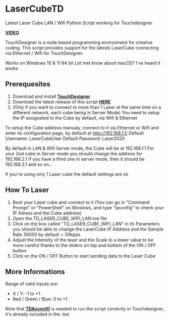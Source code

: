 # LaserCubeTD
Latest Laser Cube LAN / Wifi Python Script working for Touchdesigner 

**[VIDEO](https://www.youtube.com/watch?v=2ZKh2CRHdng)**

TouchDesigner is a node based programming environment for creative coding. This script provides support for the latests LaserCube connecting via Ethernet / Wifi for TouchDesigner.

Works on Windows 10 & 11 64 bit
Let met know about macOS? I've heard it works

## Prerequesites

1) Download and install **[TouchDesigner](https://derivative.ca/download)**
2) Download the latest release of this script **[HERE](https://github.com/NairoDorian/Laser-Cube-TouchDesigner/raw/main/TD_LASER_CUBE_WIFI_LAN_2022.toe)**
3) (Only if you want to connect to more than 1 Laser at the same time on a different network, each cube being in Server Mode) You need to setup the IP assignated to the Cube by default, via Wifi & Ethernet

To setup the Cube address manualy, connect to it via Ethernet or Wifi and enter its configuration page, by default at http://192.168.1.1/
Default Username: LaserCubeUser
Default Password: Laser2020

By default in LAN & Wifi Server mode, the Cube will be at 192.168.1.1
For your 2nd cube in Server mode you should change the address for 192.168.2.1
If you have a third one in server mode, then it should be 192.168.3.1 and so on...


If you're using only 1 Laser cube the default settings are ok


## How To Laser

1) Boot your Laser cube and connect to it (You can go in  "Command Prompt" or "PowerShell" on Windows, and type "ipconfig" to check your IP Adress and the Cube address)
2) Open the TD_LASER_CUBE_WIFI_LAN.toe file
3) Click on the box called "TD_LASER_CUBE_WIFI_LAN" in its Parameters you should be able to change the LaserCube IP Address and the Sample Rate 30000 by default = 30kpps
4) Adjust the Intensity of the laser and the Scale to a lower value to be more careful thanks to the sliders on top and bottom of the ON / OFF button
5) Click on the ON / OFF Button to start sending data to the Laser Cube


## More Informations

Range of valid inputs are:
- X / Y: -1 to +1
- Red / Green / Blue: 0 to +1


Note that **[TDAsyncIO](https://github.com/sndmtk/TouchDesigner-asyncio)** is needed to run the script correctly in Touchdesigner, it's already included in the .toe
